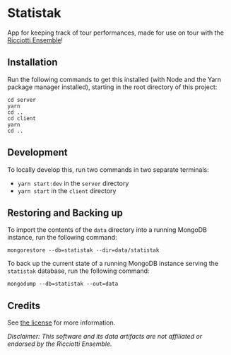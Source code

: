 # Statistak

App for keeping track of tour performances, made for use on tour with the [Ricciotti Ensemble](https://ricciotti.nl)!

## Installation

Run the following commands to get this installed (with Node and the Yarn package manager installed), starting in the root directory of this project:

```shell script
cd server
yarn
cd ..
cd client
yarn
cd ..
```

## Development

To locally develop this, run two commands in two separate terminals:

* `yarn start:dev` in the `server` directory
* `yarn start` in the `client` directory 

## Restoring and Backing up
To import the contents of the `data` directory into a running MongoDB instance, run the following command:

```shell script
mongorestore --db=statistak --dir=data/statistak
```

To back up the current state of a running MongoDB instance serving the `statistak` database, run the following command:

```shell script
mongodump --db=statistak --out=data
```

## Credits

See [the license](LICENSE) for more information.

_Disclaimer: This software and its data artifacts are not affiliated or endorsed by the Ricciotti Ensemble._
